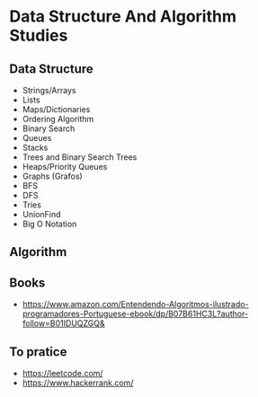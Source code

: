 # Data Structure And Algorithm Studies

## Data Structure

- Strings/Arrays
- Lists
- Maps/Dictionaries
- Ordering Algorithm
- Binary Search
- Queues
- Stacks
- Trees and Binary Search Trees
- Heaps/Priority Queues
- Graphs (Grafos)
- BFS
- DFS
- Tries
- UnionFind
- Big O Notation

## Algorithm

## Books

- https://www.amazon.com/Entendendo-Algoritmos-ilustrado-programadores-Portuguese-ebook/dp/B07B61HC3L?author-follow=B01IDUQZGQ&

## To pratice

- https://leetcode.com/
- https://www.hackerrank.com/
